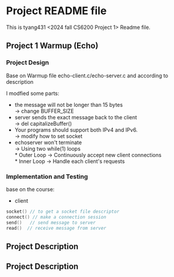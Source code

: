 # Project README file

This is tyang431 <2024 fall CS6200 Project 1> Readme file.  

## Project 1 Warmup (Echo)
### Project Design  
Base on Warmup file echo-client.c/echo-server.c and according to description  
  
I modfied some parts:  
  
* the message will not be longer than 15 bytes  
	-> change BUFFER_SIZE  
* server sends the exact message back to the client  
	 -> del capitalizeBuffer()  
* Your programs should support both IPv4 and IPv6.  
	-> modify how to set socket   
* echoserver won't terminate  
	-> Using two while(1) loops  
		* Outer Loop -> Continuously accept new client connections  
		* Inner Loop -> Handle each client's requests  
 
### Implementation and Testing
base on the course:  

* client
```c
socket() // to get a socket file descriptor
connect() // make a connection session
send()   // send message to server
read()  // receive message from server
```




## Project Description

## Project Description
